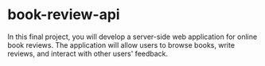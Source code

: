 # book-review-api
In this final project, you will develop a server-side web application for online book reviews. The application will allow users to browse books, write reviews, and interact with other users' feedback.
